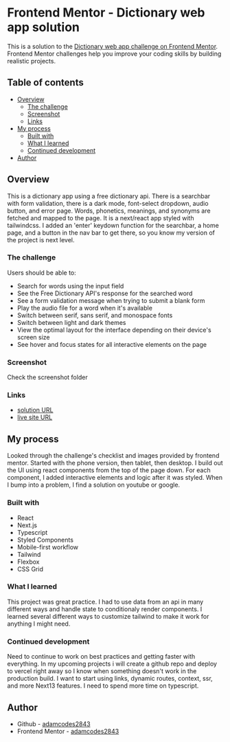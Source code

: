 # Frontend Mentor - Dictionary web app solution

This is a solution to the [Dictionary web app challenge on Frontend Mentor](https://www.frontendmentor.io/challenges/dictionary-web-app-h5wwnyuKFL). Frontend Mentor challenges help you improve your coding skills by building realistic projects. 

## Table of contents

- [Overview](#overview)
  - [The challenge](#the-challenge)
  - [Screenshot](#screenshot)
  - [Links](#links)
- [My process](#my-process)
  - [Built with](#built-with)
  - [What I learned](#what-i-learned)
  - [Continued development](#continued-development)
- [Author](#author)

## Overview

This is a dictionary app using a free dictionary api. There is a searchbar with form validation, there is a dark mode, font-select dropdown, audio button, and error page. Words, phonetics, meanings, and synonyms are fetched and mapped to the page. It is a next/react app styled with tailwindcss. I added an 'enter' keydown function for the searchbar, a home page, and a button in the nav bar to get there, so you know my version of the project is next level.

### The challenge

Users should be able to:

- Search for words using the input field
- See the Free Dictionary API's response for the searched word
- See a form validation message when trying to submit a blank form
- Play the audio file for a word when it's available
- Switch between serif, sans serif, and monospace fonts
- Switch between light and dark themes
- View the optimal layout for the interface depending on their device's screen size
- See hover and focus states for all interactive elements on the page

### Screenshot

Check the screenshot folder

### Links

- [solution URL](https://github.com/adamcodes2843/dictionary-web-app)
- [live site URL](https://your-live-site-url.com)

## My process

Looked through the challenge's checklist and images provided by frontend mentor. Started with the phone version, then tablet, then desktop. I build out the UI using react components from the top of the page down. For each component, I added interactive elements and logic after it was styled. When I bump into a problem, I find a solution on youtube or google.

### Built with

- React
- Next.js
- Typescript
- Styled Components 
- Mobile-first workflow
- Tailwind
- Flexbox
- CSS Grid

### What I learned

This project was great practice. I had to use data from an api in many different ways and handle state to conditionaly render components. I learned several different ways to customize tailwind to make it work for anything I might need.

### Continued development

Need to continue to work on best practices and getting faster with everything. In my upcoming projects i will create a github repo and deploy to vercel right away so I know when something doesn't work in the production build. I want to start using links, dynamic routes, context, ssr, and more Next13 features. I need to spend more time on typescript.

## Author

- Github - [adamcodes2843](https://github.com/adamcodes2843/)
- Frontend Mentor - [adamcodes2843](https://www.frontendmentor.io/profile/yourusername)